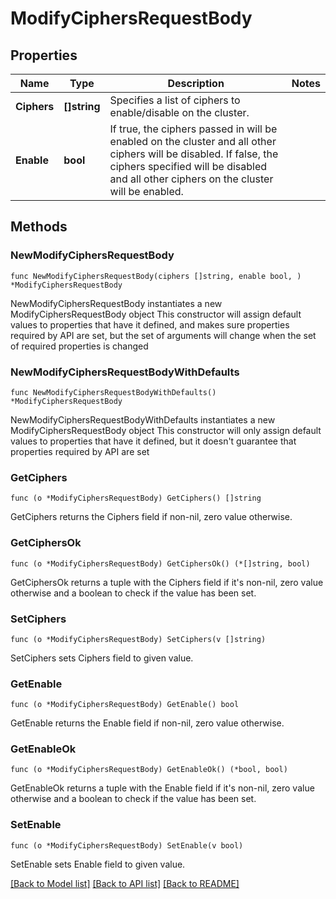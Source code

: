 # ModifyCiphersRequestBody

## Properties

Name | Type | Description | Notes
------------ | ------------- | ------------- | -------------
**Ciphers** | **[]string** | Specifies a list of ciphers to enable/disable on the cluster. | 
**Enable** | **bool** | If true, the ciphers passed in will be enabled on the cluster and all other ciphers will be disabled. If false, the ciphers specified will be disabled and all other ciphers on the cluster will be enabled. | 

## Methods

### NewModifyCiphersRequestBody

`func NewModifyCiphersRequestBody(ciphers []string, enable bool, ) *ModifyCiphersRequestBody`

NewModifyCiphersRequestBody instantiates a new ModifyCiphersRequestBody object
This constructor will assign default values to properties that have it defined,
and makes sure properties required by API are set, but the set of arguments
will change when the set of required properties is changed

### NewModifyCiphersRequestBodyWithDefaults

`func NewModifyCiphersRequestBodyWithDefaults() *ModifyCiphersRequestBody`

NewModifyCiphersRequestBodyWithDefaults instantiates a new ModifyCiphersRequestBody object
This constructor will only assign default values to properties that have it defined,
but it doesn't guarantee that properties required by API are set

### GetCiphers

`func (o *ModifyCiphersRequestBody) GetCiphers() []string`

GetCiphers returns the Ciphers field if non-nil, zero value otherwise.

### GetCiphersOk

`func (o *ModifyCiphersRequestBody) GetCiphersOk() (*[]string, bool)`

GetCiphersOk returns a tuple with the Ciphers field if it's non-nil, zero value otherwise
and a boolean to check if the value has been set.

### SetCiphers

`func (o *ModifyCiphersRequestBody) SetCiphers(v []string)`

SetCiphers sets Ciphers field to given value.


### GetEnable

`func (o *ModifyCiphersRequestBody) GetEnable() bool`

GetEnable returns the Enable field if non-nil, zero value otherwise.

### GetEnableOk

`func (o *ModifyCiphersRequestBody) GetEnableOk() (*bool, bool)`

GetEnableOk returns a tuple with the Enable field if it's non-nil, zero value otherwise
and a boolean to check if the value has been set.

### SetEnable

`func (o *ModifyCiphersRequestBody) SetEnable(v bool)`

SetEnable sets Enable field to given value.



[[Back to Model list]](../README.md#documentation-for-models) [[Back to API list]](../README.md#documentation-for-api-endpoints) [[Back to README]](../README.md)



